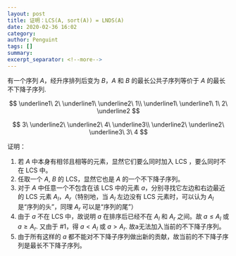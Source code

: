```yaml
---
layout: post
title: 证明：LCS(A, sort(A)) = LNDS(A)
date: 2020-02-36 16:02
category: 
author: Penguint
tags: []
summary: 
excerpt_separator: <!--more-->
---
```

<!-- more -->

有一个序列 $A$，经升序排列后变为 $B$，$A$ 和 $B$ 的最长公共子序列等价于 $A$ 的最长不下降子序列.

$$
\underline1\ 2\ \underline1\ \underline2\ 1\\
\underline1\ \underline1\ 1\ 2\ \underline2
$$

$$
3\ \underline2\ \underline2\ 4\ \underline3\\
\underline2\ \underline2\ \underline3\ 3\ 4
$$

证明：
1. 若 $A$ 中本身有相邻且相等的元素，显然它们要么同时加入 LCS ，要么同时不在 LCS 中。
2. 任取一个 $A$, $B$ 的 LCS，显然它也是 $A$ 的一个不下降子序列。
3. 对于 $A$ 中任意一个不包含在该 LCS 中的元素 $a$，分别寻找它左边和右边最近的 LCS 元素 $A_l$，$A_r$（特别地，当 $A_l$ 左边没有 LCS 元素时，可以认为 $A_l$ 是“序列的头”，同理 $A_r$ 可以是“序列的尾”）
4. 由于 $a$ 不在 LCS 中，故说明 $a$ 在排序后已经不在 $A_l$ 和 $A_r$ 之间。故 $a \leq A_l$ 或 $a \geq A_r$. 又由于 #1，得 $a < A_l$ 或 $a > A_r$. 故a无法加入当前的不下降子序列。
5. 由于所有这样的 $a$ 都不能对不下降子序列做出新的贡献，故当前的不下降子序列是最长不下降子序列。